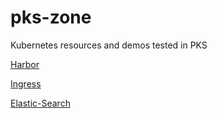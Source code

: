 # pks-zone
Kubernetes resources and demos tested in PKS

[Harbor](harbor/)

[Ingress](ingress/)

[Elastic-Search](elasticsearch/)
